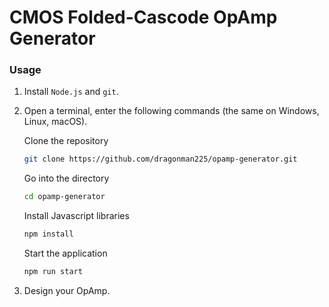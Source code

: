 # CMOS Folded-Cascode OpAmp Generator

### Usage

1. Install `Node.js` and `git`.

2. Open a terminal, enter the following commands (the same on Windows, Linux, macOS).

   Clone the repository

   ```bash
   git clone https://github.com/dragonman225/opamp-generator.git
   ```

   Go into the directory

   ```bash
   cd opamp-generator
   ```

   Install Javascript libraries

   ```bash
   npm install
   ```

   Start the application

   ```bash
   npm run start
   ```

3. Design your OpAmp.
